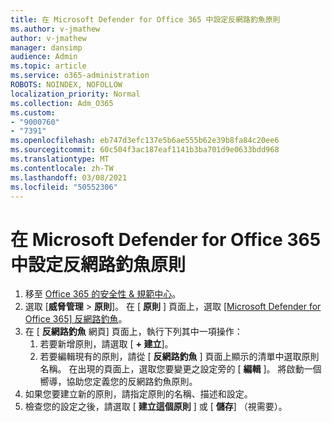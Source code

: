 ```yaml
---
title: 在 Microsoft Defender for Office 365 中設定反網路釣魚原則
ms.author: v-jmathew
author: v-jmathew
manager: dansimp
audience: Admin
ms.topic: article
ms.service: o365-administration
ROBOTS: NOINDEX, NOFOLLOW
localization_priority: Normal
ms.collection: Adm_O365
ms.custom:
- "9000760"
- "7391"
ms.openlocfilehash: eb747d3efc137e5b6ae555b62e39b8fa84c20ee6
ms.sourcegitcommit: 60c504f3ac187eaf1141b3ba701d9e0633bdd968
ms.translationtype: MT
ms.contentlocale: zh-TW
ms.lasthandoff: 03/08/2021
ms.locfileid: "50552306"
---
```

# <a name="set-up-anti-phishing-policies-in-microsoft-defender-for-office-365"></a>在 Microsoft Defender for Office 365 中設定反網路釣魚原則

1. 移至 [Office 365 的安全性 & 規範中心](https://go.microsoft.com/fwlink/p/?linkid=2077143)。
2. 選取 [**威脅管理**  >  **原則**]。 在 [ **原則** ] 頁面上，選取 [ [Microsoft Defender for Office 365] 反網路釣魚](https://go.microsoft.com/fwlink/?linkid=2101369)。
3. 在 [ **反網路釣魚** 網頁] 頁面上，執行下列其中一項操作：
    1. 若要新增原則，請選取 [ **+ 建立**]。
    1. 若要編輯現有的原則，請從 [ **反網路釣魚** ] 頁面上顯示的清單中選取原則名稱。 在出現的頁面上，選取您要變更之設定旁的 [ **編輯** ]。 將啟動一個嚮導，協助您定義您的反網路釣魚原則。
4. 如果您要建立新的原則，請指定原則的名稱、描述和設定。
5. 檢查您的設定之後，請選取 [ **建立這個原則** ] 或 [ **儲存**] （視需要）。
